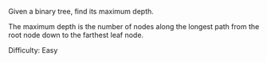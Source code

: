 Given a binary tree, find its maximum depth.

The maximum depth is the number of nodes along the longest path from the root node down to the farthest leaf node.

Difficulty: Easy